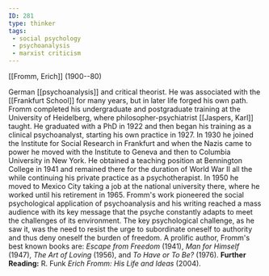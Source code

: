 ```yaml
---
ID: 281
type: thinker
tags: 
 - social psychology
 - psychoanalysis
 - marxist criticism
---
```


[[Fromm, Erich]] 
(1900--80)


German [[psychoanalysis]] and
critical theorist. He was associated with the [[Frankfurt School]] for many years, but
in later life forged his own path. Fromm completed his undergraduate and
postgraduate training at the University of Heidelberg, where
philosopher-psychiatrist [[Jaspers, Karl]] taught. He
graduated with a PhD in 1922 and then began his training as a clinical
psychoanalyst, starting his own practice in 1927. In 1930 he joined the
Institute for Social Research in Frankfurt and when the Nazis came to
power he moved with the Institute to Geneva and then to Columbia
University in New York. He obtained a teaching position at Bennington
College in 1941 and remained there for the duration of World War II all
the while continuing his private practice as a psychotherapist. In 1950
he moved to Mexico City taking a job at the national university there,
where he worked until his retirement in 1965. Fromm's work pioneered the
social psychological application of psychoanalysis and his writing
reached a mass audience with its key message that the psyche constantly
adapts to meet the challenges of its environment. The key psychological
challenge, as he saw it, was the need to resist the urge to subordinate
oneself to authority and thus deny oneself the burden of freedom. A
prolific author, Fromm's best known books are: *Escape from Freedom*
(1941), *Man for Himself* (1947), *The Art of Loving* (1956), and *To Have or To Be?* (1976).
**Further Reading:** R. Funk *Erich Fromm: His Life and Ideas* (2004).
